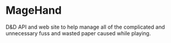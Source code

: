 MageHand
========

D&amp;D API and web site to help manage all of the complicated and unnecessary fuss and wasted paper caused while playing.
